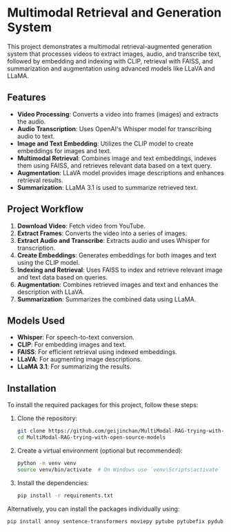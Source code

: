# Multimodal Retrieval and Generation System

This project demonstrates a multimodal retrieval-augmented generation system that processes videos to extract images, audio, and transcribe text, followed by embedding and indexing with CLIP, retrieval with FAISS, and summarization and augmentation using advanced models like LLaVA and LLaMA.

## Features

- **Video Processing**: Converts a video into frames (images) and extracts the audio.
- **Audio Transcription**: Uses OpenAI's Whisper model for transcribing audio to text.
- **Image and Text Embedding**: Utilizes the CLIP model to create embeddings for images and text.
- **Multimodal Retrieval**: Combines image and text embeddings, indexes them using FAISS, and retrieves relevant data based on a text query.
- **Augmentation**: LLaVA model provides image descriptions and enhances retrieval results.
- **Summarization**: LLaMA 3.1 is used to summarize retrieved text.
  
## Project Workflow

1. **Download Video**: Fetch video from YouTube.
2. **Extract Frames**: Converts the video into a series of images.
3. **Extract Audio and Transcribe**: Extracts audio and uses Whisper for transcription.
4. **Create Embeddings**: Generates embeddings for both images and text using the CLIP model.
5. **Indexing and Retrieval**: Uses FAISS to index and retrieve relevant image and text data based on queries.
6. **Augmentation**: Combines retrieved images and text and enhances the description with LLaVA.
7. **Summarization**: Summarizes the combined data using LLaMA.

## Models Used

- **Whisper**: For speech-to-text conversion.
- **CLIP**: For embedding images and text.
- **FAISS**: For efficient retrieval using indexed embeddings.
- **LLaVA**: For augmenting image descriptions.
- **LLaMA 3.1**: For summarizing the results.

## Installation


To install the required packages for this project, follow these steps:

1. Clone the repository:

    ```bash
    git clone https://github.com/geijinchan/MultiModal-RAG-trying-with-open-source-models.git
    cd MultiModal-RAG-trying-with-open-source-models
    ```

2. Create a virtual environment (optional but recommended):

    ```bash
    python -m venv venv
    source venv/bin/activate  # On Windows use `venv\Scripts\activate`
    ```

3. Install the dependencies:

    ```bash
    pip install -r requirements.txt
    ```

Alternatively, you can install the packages individually using:

```bash
pip install annoy sentence-transformers moviepy pytube pytubefix pydub openai-whisper SpeechRecognition faiss-cpu groq

